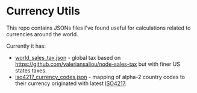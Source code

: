 Currency Utils
==============

This repo contains JSONs files I've found useful for calculations
related to currencies around the world.

Currently it has:
- [world_sales_tax.json](https://raw.githubusercontent.com/talaviram/currency_utils/main/world_sales_tax.json) - global tax based on https://github.com/valeriansaliou/node-sales-tax but with finer US states taxes.
- [iso4217_currency_codes.json](https://raw.githubusercontent.com/talaviram/currency_utils/main/iso4217_currency_codes.json) - mapping of alpha-2 country codes to their currency originated with latest [ISO4217](https://www.iso.org/iso-4217-currency-codes.html).

